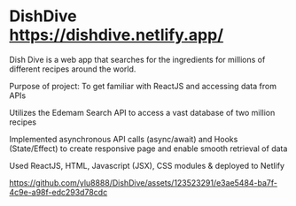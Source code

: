 # DishDive https://dishdive.netlify.app/

Dish Dive is a web app that searches for the ingredients for millions of different recipes around the world.

Purpose of project: To get familiar with ReactJS and accessing data from APIs

Utilizes the Edemam Search API to access a vast database of two million recipes 

Implemented asynchronous API calls (async/await) and Hooks (State/Effect) to create responsive page and enable smooth retrieval of data

Used ReactJS, HTML, Javascript (JSX), CSS modules & deployed to Netlify

https://github.com/ylu8888/DishDive/assets/123523291/e3ae5484-ba7f-4c9e-a98f-edc293d78cdc


